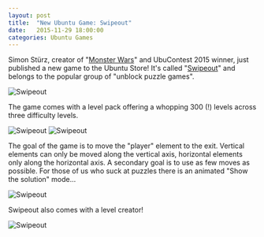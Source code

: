 ```yaml
---
layout: post
title:  "New Ubuntu Game: Swipeout"
date:   2015-11-29 18:00:00
categories: Ubuntu Games
---
```


Simon Stürz, creator of "[Monster Wars][uappexplorer-monsterwars]" and UbuContest 2015 winner, just published a new game to the Ubuntu Store! It's called "[Swipeout][swipeout-uappexplorer]" and belongs to the popular group of "unblock puzzle games".


![Swipeout]({{site.url}}/images/ubuntu-game-swipeout/main.png)

The game comes with a level pack offering a whopping 300 (!) levels across three difficulty levels.

![Swipeout]({{site.url}}/images/ubuntu-game-swipeout/packs.png)
![Swipeout]({{site.url}}/images/ubuntu-game-swipeout/levels.png)

The goal of the game is to move the "player" element to the exit. Vertical elements can only be moved along the vertical axis, horizontal elements only along the horizontal axis. A secondary goal is to use as few moves as possible. For those of us who suck at puzzles there is an animated "Show the solution" mode...

![Swipeout]({{site.url}}/images/ubuntu-game-swipeout/game.png)

Swipeout also comes with a level creator!

![Swipeout]({{site.url}}/images/ubuntu-game-swipeout/levelcreator.png)

[uappexplorer-monsterwars]: https://uappexplorer.com/app/monsterwars.t-mon

[swipeout-uappexplorer]: https://uappexplorer.com/app/swipeout.t-mon
